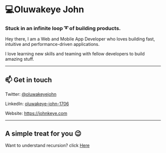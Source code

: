 # 💻Oluwakeye John

### Stuck in an infinite loop ➰ of building products.

Hey there, I am a Web and Mobile App Developer who loves building fast, intuitive and performance-driven applications.

I love learning new skills and teaming with fellow developers to build amazing stuff.

---

## 📫 Get in touch

Twitter: [@oluwakeyejohn](https://twitter.com/oluwakeyejohn)

LinkedIn: [oluwakeye-john-1706](https://www.linkedin.com/in/oluwakeye-john-1706/)

Website: https://johnkeye.com

---

## A simple treat for you 😉

Want to understand recursion? click [Here](https://github.com/oluwakeye-john)

